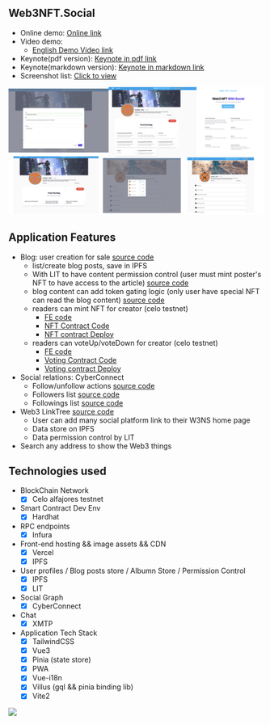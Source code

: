 ## Web3NFT.Social

* Online demo: [Online link](https://alfajores.web3nft.social/0xC6E58fb4aFFB6aB8A392b7CC23CD3feF74517F6C)
* Video demo:
  * [English Demo Video link](https://www.loom.com/share/ae0463da385248df8f3d41efe4df74da)
* Keynote(pdf version): [Keynote in pdf link](./keynote.pdf)
* Keynote(markdown version): [Keynote in markdown link](./BP.md)
* Screenshot list: [Click to view](./screenshot/)

<img src="./screenshot/full-1.png" />

## Application Features

* Blog: user creation for sale [source code](./frontend/src/components/web3/nft/article/Form.vue)
  * list/create blog posts, save in IPFS
  * With LIT to have content permission control (user must mint poster's NFT to have access to the article) [source code](./frontend/src/helpers/litHelper.ts)
  * blog content can add token gating logic (only user have special NFT can read the blog content) [source code](./frontend/src/pages/web3nft.social/%5BuserWalletAddress%5D/blog/%5Bid%5D.vue)
  * readers can mint NFT for creator (celo testnet)
    * [FE code](./frontend/src/components/web3/nft/btn/MintNFT.vue)
    * [NFT Contract Code](./contracts/CTC_ERC721A.sol)
    * [NFT contract Deploy](https://alfajores-blockscout.celo-testnet.org/address/0x83B06d09B99AD2641Dd9b1132E8Ce8809b623433/transactions)
  * readers can voteUp/voteDown for creator  (celo testnet)
    * [FE code](./frontend/src/components/web3/nft/btn/VoteUpDown.vue)
    * [Voting Contract Code](./contracts/CrowdFunding.sol)
    * [Voting contract Deploy](https://alfajores-blockscout.celo-testnet.org/address/0xf9982E648eE8F9E3e9039b0071bA939c3BC19652/transactions)
* Social relations: CyberConnect
  * Follow/unfollow actions [source code](./frontend/src/components/web3/nft/btn/Follow.vue)
  * Followers list  [source code](./frontend/src/components/web3/nft/dialog/relationshipList.vue)
  * Followings list [source code](./frontend/src/components/web3/nft/dialog/relationshipList.vue)
* Web3 LinkTree  [source code](./frontend/src/pages/web3nft.social/settings/Web3Home.vue)
  * User can add many social platform link to their W3NS home page
  * Data store on IPFS
  * Data permission control by LIT
* Search any address to show the Web3 things

## Technologies used

* BlockChain Network
  * [x] Celo alfajores testnet
* Smart Contract Dev Env
  * [x] Hardhat
* RPC endpoints
  * [x] Infura
* Front-end hosting && image assets && CDN
  * [x] Vercel
  * [x] IPFS
* User profiles / Blog posts store / Albumn Store / Permission Control
  * [x] IPFS
  * [x] LIT
* Social Graph
  * [x] CyberConnect
* Chat
  * [x] XMTP
* Application Tech Stack
  * [x] TailwindCSS
  * [x] Vue3
  * [x] Pinia (state store)
  * [x] PWA
  * [x] Vue-i18n
  * [x] Villus (gql && pinia binding lib)
  * [x] Vite2
  
<img src="./screenshot/full-2.png" />
